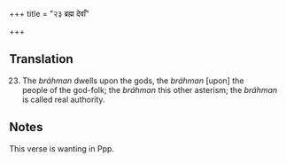 +++
title = "२३ ब्रह्म देवाँ"

+++
## Translation
23. The *bráhman* dwells upon the gods, the *bráhman* \[upon\] the  
people of the god-folk; the *bráhman* this other asterism; the *bráhman*  
is called real authority.

## Notes
This verse is wanting in Ppp.
